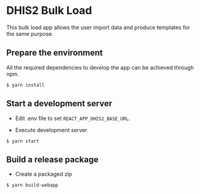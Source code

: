 # DHIS2 Bulk Load

This bulk load app allows the user import data and produce templates for the same purpose.

## Prepare the environment

All the required dependencies to develop the app can be achieved through npm.

```
$ yarn install
```

## Start a development server

-   Edit .env file to set `REACT_APP_DHIS2_BASE_URL`.

-   Execute development server

```
$ yarn start
```

## Build a release package

-   Create a packaged zip

```
$ yarn build-webapp
```
